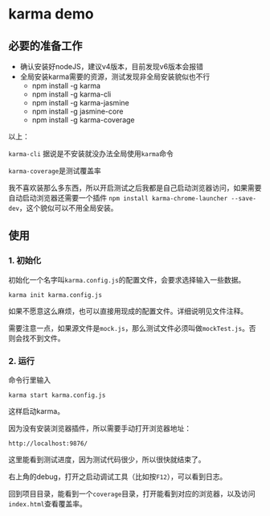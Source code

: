 # karma demo

## 必要的准备工作

* 确认安装好nodeJS，建议v4版本，目前发现v6版本会报错
* 全局安装karma需要的资源，测试发现非全局安装貌似也不行
    * npm install -g karma
    * npm install -g karma-cli
    * npm install -g karma-jasmine
    * npm install -g jasmine-core
    * npm install -g karma-coverage

以上：

`karma-cli` 据说是不安装就没办法全局使用`karma`命令

`karma-coverage`是测试覆盖率

我不喜欢装那么多东西，所以开启测试之后我都是自己启动浏览器访问，如果需要自动启动浏览器还需要一个插件
`npm install karma-chrome-launcher --save-dev`，这个貌似可以不用全局安装。

## 使用

### 1. 初始化
初始化一个名字叫`karma.config.js`的配置文件，会要求选择输入一些数据。
```
karma init karma.config.js
```
如果不愿意这么麻烦，也可以直接用现成的配置文件。详细说明见文件注释。

需要注意一点，如果源文件是`mock.js`，那么测试文件必须叫做`mockTest.js`。否则会找不到文件。

### 2. 运行
命令行里输入
```
karma start karma.config.js
```
这样启动karma。

因为没有安装浏览器插件，所以需要手动打开浏览器地址：
```
http://localhost:9876/
```
这里能看到测试进度，因为测试代码很少，所以很快就结束了。

右上角的debug，打开之启动调试工具（比如按`F12`），可以看到日志。

回到项目目录，能看到一个`coverage`目录，打开能看到对应的浏览器，以及访问`index.html`查看覆盖率。